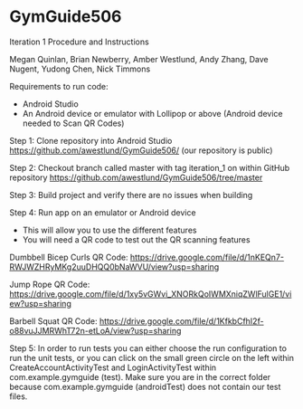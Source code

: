 # GymGuide506
Iteration 1 Procedure and Instructions

Megan Quinlan, Brian Newberry, Amber Westlund, Andy Zhang, Dave Nugent, Yudong Chen, Nick Timmons

Requirements to run code: 
- Android Studio
- An Android device or emulator with Lollipop or above (Android device needed to Scan QR Codes)

Step 1: Clone repository into Android Studio
https://github.com/awestlund/GymGuide506/ (our repository is public)

Step 2: Checkout branch called master with tag iteration_1 on within GitHub repository 
https://github.com/awestlund/GymGuide506/tree/master

Step 3: Build project and verify there are no issues when building

Step 4: Run app on an emulator or Android device
- This will allow you to use the different features
- You will need a QR code to test out the QR scanning features

Dumbbell Bicep Curls QR Code: https://drive.google.com/file/d/1nKEQn7-RWJWZHRyMKg2uuDHQQ0bNaWVU/view?usp=sharing

Jump Rope QR Code: https://drive.google.com/file/d/1xy5vGWvi_XNORkQoIWMXniqZWlFulGE1/view?usp=sharing

Barbell Squat QR Code: https://drive.google.com/file/d/1KfkbCfhI2f-o88vuJJMRWhT72n-etLoA/view?usp=sharing

Step 5: In order to run tests you can either choose the run configuration to run the unit tests, or you can click on the small green circle on the left within CreateAccountActivityTest and LoginActivityTest within com.example.gymguide (test).  Make sure you are in the correct folder because com.example.gymguide (androidTest) does not contain our test files.

